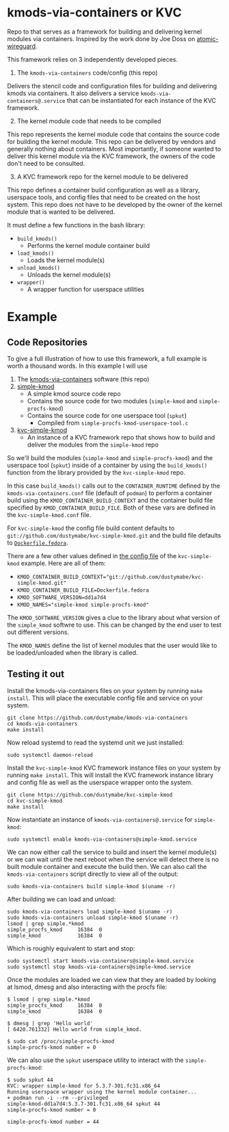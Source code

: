 # kmods-via-containers or KVC

Repo to that serves as a framework for building and delivering kernel
modules via containers. Inspired by the work done by Joe Doss on 
[atomic-wireguard](https://github.com/jdoss/atomic-wireguard.git).

This framework relies on 3 independently developed pieces.

1. The `kmods-via-containers` code/config (this repo)

Delivers the stencil code and configuration files for building and
delivering kmods via containers. It also delivers a service
`kmods-via-containers@.service` that can be instantiated for each
instance of the KVC framework.

2. The kernel module code that needs to be compiled

This repo represents the kernel module code that contains the source
code for building the kernel module. This repo can be delivered by
vendors and generally nothing about containers. Most importantly, if
someone wanted to deliver this kernel module via the KVC framework,
the owners of the code don't need to be consulted.

3. A KVC framework repo for the kernel module to be delivered

This repo defines a container build configuration as well as a
library, userspace tools, and config files that need to be created
on the host system. This repo does not have to be developed by the
owner of the kernel module that is wanted to be delivered.

It must define a few functions in the bash library:

- `build_kmods()`
    - Performs the kernel module container build
- `load_kmods()`
    - Loads the kernel module(s)
- `unload_kmods()`
    - Unloads the kernel module(s)
- `wrapper()`
    - A wrapper function for userspace utilities

# Example

## Code Repositories

To give a full illustration of how to use this framework, a full
example is worth a thousand words. In this example I will use

1. The [kmods-via-containers](https://github.com/dustymabe/kmods-via-containers) software (this repo)
2. [simple-kmod](https://github.com/dustymabe/simple-kmod)
    - A simple kmod source code repo
    - Contains the source code for two modules (`simple-kmod` and `simple-procfs-kmod`)
    - Contains the source code for one userspace tool (`spkut`)
        - Compiled from `simple-procfs-kmod-userspace-tool.c`
3. [kvc-simple-kmod](https://github.com/dustymabe/kvc-simple-kmod)
    - An instance of a KVC framework repo that shows how
      to build and deliver the modules from the `simple-kmod`
      repo

So we'll build the modules (`simple-kmod` and `simple-procfs-kmod`)
and the userspace tool (`spkut`) inside of a container by using the 
`build_kmods()` function from the library provided by the `kvc-simple-kmod`
repo.

In this case `build_kmods()` calls out to the `CONTAINER_RUNTIME`
defined by the `kmods-via-containers.conf` file (default of `podman`)
to perform a container build using the `KMOD_CONTAINER_BUILD_CONTEXT`
and the container build file specified by `KMOD_CONTAINER_BUILD_FILE`.
Both of these vars are defined in the `kvc-simple-kmod.conf` file. 

For `kvc-simple-kmod` the config file build content defaults to 
`git://github.com/dustymabe/kvc-simple-kmod.git` and the build file
defaults to [`Dockerfile.fedora`](https://github.com/dustymabe/kvc-simple-kmod/blob/master/Dockerfile.fedora).

There are a few other values defined in
[the config file](https://github.com/dustymabe/kvc-simple-kmod/blob/master/host/etc/kvc-simple-kmod.conf)
of the `kvc-simple-kmod` example. Here are all of them:

- `KMOD_CONTAINER_BUILD_CONTEXT="git://github.com/dustymabe/kvc-simple-kmod.git"`
- `KMOD_CONTAINER_BUILD_FILE=Dockerfile.fedora`
- `KMOD_SOFTWARE_VERSION=dd1a7d4`
- `KMOD_NAMES="simple-kmod simple-procfs-kmod"`

The `KMOD_SOFTWARE_VERSION` gives a clue to the library about what version of the
`simple_kmod` softwre to use. This can be changed by the end user to test out 
different versions.

The `KMOD_NAMES` define the list of kernel modules that the user would
like to be loaded/unloaded when the library is called.


## Testing it out

Install the kmods-via-containers files on your system by running `make install`.
This will place the executable config file and service on your system.

```
git clone https://github.com/dustymabe/kmods-via-containers
cd kmods-via-containers
make install
```

Now reload systemd to read the systemd unit we just installed:

```
sudo systemctl daemon-reload
```

Install the `kvc-simple-kmod` KVC framework instance files on your
system by running `make install`. This will install the KVC framework
instance library and config file as well as the userspace wrapper
onto the system.

```
git clone https://github.com/dustymabe/kvc-simple-kmod
cd kvc-simple-kmod
make install
```

Now instantiate an instance of `kmods-via-containers@.service` for
`simple-kmod`:

```
sudo systemctl enable kmods-via-containers@simple-kmod.service
```

We can now either call the service to build and insert the kernel 
module(s) or we can wait until the next reboot when the service
will detect there is no built module container and execute the build
then. We can also call the `kmods-via-containers` script directly
to view all of the output:

```
sudo kmods-via-containers build simple-kmod $(uname -r)
```

After building we can load and unload:

```
sudo kmods-via-containers load simple-kmod $(uname -r)
sudo kmods-via-containers unload simple-kmod $(uname -r)
lsmod | grep simple.*kmod
simple_procfs_kmod     16384  0
simple_kmod            16384  0
```

Which is roughly equivalent to start and stop:

```
sudo systemctl start kmods-via-containers@simple-kmod.service
sudo systemctl stop kmods-via-containers@simple-kmod.service
```

Once the modules are loaded we can view that they are loaded by
looking at lsmod, dmesg and also interacting with the procfs file:

```
$ lsmod | grep simple.*kmod
simple_procfs_kmod     16384  0
simple_kmod            16384  0

$ dmesg | grep 'Hello world'
[ 6420.761332] Hello world from simple_kmod.

$ sudo cat /proc/simple-procfs-kmod 
simple-procfs-kmod number = 0
```

We can also use the `spkut` userspace utility to interact
with the `simple-procfs-kmod`:

```
$ sudo spkut 44
KVC: wrapper simple-kmod for 5.3.7-301.fc31.x86_64
Running userspace wrapper using the kernel module container...
+ podman run -i --rm --privileged
simple-kmod-dd1a7d4:5.3.7-301.fc31.x86_64 spkut 44
simple-procfs-kmod number = 0

simple-procfs-kmod number = 44
```
